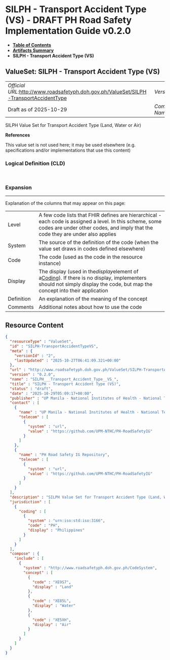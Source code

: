 # SILPH - Transport Accident Type (VS) - DRAFT PH Road Safety Implementation Guide v0.2.0

* [**Table of Contents**](toc.md)
* [**Artifacts Summary**](artifacts.md)
* **SILPH - Transport Accident Type (VS)**

## ValueSet: SILPH - Transport Accident Type (VS) 

| | |
| :--- | :--- |
| *Official URL*:http://www.roadsafetyph.doh.gov.ph/ValueSet/SILPH-TransportAccidentType | *Version*:0.2.0 |
| Draft as of 2025-10-29 | *Computable Name*:SILPH___Transport_Accident_Type__VS_ |

 
SILPH Value Set for Transport Accident Type (Land, Water or Air) 

 **References** 

This value set is not used here; it may be used elsewhere (e.g. specifications and/or implementations that use this content)

### Logical Definition (CLD)

 

### Expansion

-------

 Explanation of the columns that may appear on this page: 

| | |
| :--- | :--- |
| Level | A few code lists that FHIR defines are hierarchical - each code is assigned a level. In this scheme, some codes are under other codes, and imply that the code they are under also applies |
| System | The source of the definition of the code (when the value set draws in codes defined elsewhere) |
| Code | The code (used as the code in the resource instance) |
| Display | The display (used in the*display*element of a[Coding](http://hl7.org/fhir/R4/datatypes.html#Coding)). If there is no display, implementers should not simply display the code, but map the concept into their application |
| Definition | An explanation of the meaning of the concept |
| Comments | Additional notes about how to use the code |



## Resource Content

```json
{
  "resourceType" : "ValueSet",
  "id" : "SILPH-TransportAccidentTypeVS",
  "meta" : {
    "versionId" : "2",
    "lastUpdated" : "2025-10-27T06:41:09.321+00:00"
  },
  "url" : "http://www.roadsafetyph.doh.gov.ph/ValueSet/SILPH-TransportAccidentType",
  "version" : "0.2.0",
  "name" : "SILPH___Transport_Accident_Type__VS_",
  "title" : "SILPH - Transport Accident Type (VS)",
  "status" : "draft",
  "date" : "2025-10-29T05:09:17+00:00",
  "publisher" : "UP Manila - National Institutes of Health - National Telehealth Center",
  "contact" : [
    {
      "name" : "UP Manila - National Institutes of Health - National Telehealth Center",
      "telecom" : [
        {
          "system" : "url",
          "value" : "https://github.com/UPM-NTHC/PH-RoadSafetyIG"
        }
      ]
    },
    {
      "name" : "PH Road Safety IG Repository",
      "telecom" : [
        {
          "system" : "url",
          "value" : "https://github.com/UPM-NTHC/PH-RoadSafetyIG"
        }
      ]
    }
  ],
  "description" : "SILPH Value Set for Transport Accident Type (Land, Water or Air)",
  "jurisdiction" : [
    {
      "coding" : [
        {
          "system" : "urn:iso:std:iso:3166",
          "code" : "PH",
          "display" : "Philippines"
        }
      ]
    }
  ],
  "compose" : {
    "include" : [
      {
        "system" : "http://www.roadsafetyph.doh.gov.ph/CodeSystem",
        "concept" : [
          {
            "code" : "XE9S7",
            "display" : "Land"
          },
          {
            "code" : "XE85L",
            "display" : "Water"
          },
          {
            "code" : "XE5XH",
            "display" : "Air"
          }
        ]
      }
    ]
  }
}

```
